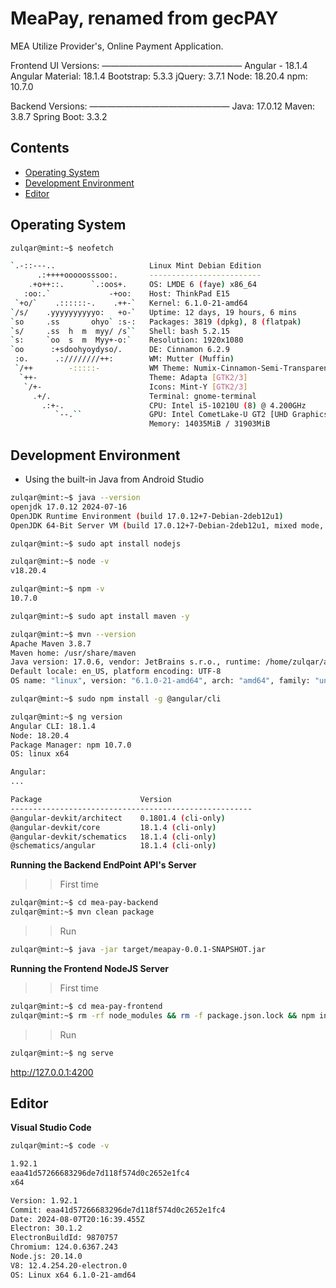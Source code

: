# MeaPay, renamed from gecPAY
MEA Utilize Provider's, Online Payment Application.

Frontend UI Versions:
————————————————
Angular - 18.1.4
Angular Material: 18.1.4
Bootstrap: 5.3.3
jQuery: 3.7.1
Node: 18.20.4
npm: 10.7.0

Backend Versions:
————————————————
Java: 17.0.12
Maven: 3.8.7
Spring Boot: 3.3.2

## Contents

- [Operating System](#os)
- [Development Environment](#env)
- [Editor](#vsc)

## Operating System

```sh
zulqar@mint:~$ neofetch

`.-::---..                     Linux Mint Debian Edition
      .:++++ooooosssoo:.       -------------------------
    .+o++::.      `.:oos+.     OS: LMDE 6 (faye) x86_64
   :oo:.`             -+oo:    Host: ThinkPad E15
 `+o/`    .::::::-.    .++-`   Kernel: 6.1.0-21-amd64
`/s/    .yyyyyyyyyyo:   +o-`   Uptime: 12 days, 19 hours, 6 mins
`so     .ss       ohyo` :s-:   Packages: 3819 (dpkg), 8 (flatpak)
`s/     .ss  h  m  myy/ /s``   Shell: bash 5.2.15
`s:     `oo  s  m  Myy+-o:`    Resolution: 1920x1080
`oo      :+sdoohyoydyso/.      DE: Cinnamon 6.2.9
 :o.      .:////////++:        WM: Mutter (Muffin)
 `/++        -:::::-           WM Theme: Numix-Cinnamon-Semi-Transparent (Mint-Y)
  `++-                         Theme: Adapta [GTK2/3]
   `/+-                        Icons: Mint-Y [GTK2/3]
     .+/.                      Terminal: gnome-terminal
       .:+-.                   CPU: Intel i5-10210U (8) @ 4.200GHz
          `--.``               GPU: Intel CometLake-U GT2 [UHD Graphics]
                               Memory: 14035MiB / 31903MiB
```

## Development Environment

* Using the built-in Java from Android Studio

```sh
zulqar@mint:~$ java --version
openjdk 17.0.12 2024-07-16
OpenJDK Runtime Environment (build 17.0.12+7-Debian-2deb12u1)
OpenJDK 64-Bit Server VM (build 17.0.12+7-Debian-2deb12u1, mixed mode, sharing)
```

```sh
zulqar@mint:~$ sudo apt install nodejs

zulqar@mint:~$ node -v
v18.20.4
```

```sh
zulqar@mint:~$ npm -v
10.7.0
```

```sh
zulqar@mint:~$ sudo apt install maven -y

zulqar@mint:~$ mvn --version
Apache Maven 3.8.7
Maven home: /usr/share/maven
Java version: 17.0.6, vendor: JetBrains s.r.o., runtime: /home/zulqar/android-studio/jbr
Default locale: en_US, platform encoding: UTF-8
OS name: "linux", version: "6.1.0-21-amd64", arch: "amd64", family: "unix"
```

```sh
zulqar@mint:~$ sudo npm install -g @angular/cli

zulqar@mint:~$ ng version
Angular CLI: 18.1.4
Node: 18.20.4
Package Manager: npm 10.7.0
OS: linux x64

Angular: 
... 

Package                      Version
------------------------------------------------------
@angular-devkit/architect    0.1801.4 (cli-only)
@angular-devkit/core         18.1.4 (cli-only)
@angular-devkit/schematics   18.1.4 (cli-only)
@schematics/angular          18.1.4 (cli-only)
```

**Running the Backend EndPoint API's Server**

>> First time
```sh
zulqar@mint:~$ cd mea-pay-backend
zulqar@mint:~$ mvn clean package
```

>> Run
```sh
zulqar@mint:~$ java -jar target/meapay-0.0.1-SNAPSHOT.jar
```

**Running the Frontend NodeJS Server**

>> First time
```sh
zulqar@mint:~$ cd mea-pay-frontend
zulqar@mint:~$ rm -rf node_modules && rm -f package.json.lock && npm install
```

>> Run
```sh
zulqar@mint:~$ ng serve
```

http://127.0.0.1:4200

## Editor

**Visual Studio Code**

```sh
zulqar@mint:~$ code -v

1.92.1
eaa41d57266683296de7d118f574d0c2652e1fc4
x64

Version: 1.92.1
Commit: eaa41d57266683296de7d118f574d0c2652e1fc4
Date: 2024-08-07T20:16:39.455Z
Electron: 30.1.2
ElectronBuildId: 9870757
Chromium: 124.0.6367.243
Node.js: 20.14.0
V8: 12.4.254.20-electron.0
OS: Linux x64 6.1.0-21-amd64
```
